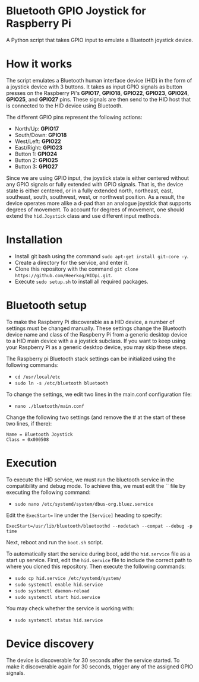 # Bluetooth GPIO Joystick for Raspberry Pi
A Python script that takes GPIO input to emulate a Bluetooth joystick device.

# How it works
The script emulates a Bluetooth human interface device (HID) in the form of a joystick device with 3 buttons.
It takes as input GPIO signals as button presses on the Raspberry Pi's **GPIO17**, **GPIO18**, **GPIO22**, **GPIO23**, **GPIO24**, **GPIO25**, and **GPIO27** pins.
These signals are then send to the HID host that is connected to the HID device using Bluetooth.

The different GPIO pins represent the following actions:
  * North/Up: **GPIO17**
  * South/Down: **GPIO18**
  * West/Left: **GPIO22**
  * East/Right: **GPIO23**
  * Button 1: **GPIO24**
  * Button 2: **GPIO25**
  * Button 3: **GPIO27**

Since we are using GPIO input, the joystick state is either centered without any GPIO signals or fully extended with GPIO signals.
That is, the device state is either centered, or in a fully extended north, northeast, east, southeast, south, southwest, west, or northwest position.
As a result, the device operates more alike a d-pad than an analogue joystick that supports degrees of movement.
To account for degrees of movement, one should extend the `hid.Joystick` class and use different input methods.

# Installation
  * Install git bash using the command `sudo apt-get install git-core -y`.
  * Create a directory for the service, and enter it.
  * Clone this repository with the command `git clone https://github.com/Heerkog/HIDpi.git`.
  * Execute `sudo setup.sh` to install all required packages.

# Bluetooth setup
To make the Raspberry Pi discoverable as a HID device, a number of settings must be changed manually.
These settings change the Bluetooth device name and class of the Raspberry Pi from a generic desktop device to a HID main device with a a joystick subclass.
If you want to keep using your Raspberry Pi as a generic desktop device, you may skip these steps.
 
The Raspberry pi Bluetooth stack settings can be initialized using the following commands: 

  * `cd /usr/local/etc`
  * `sudo ln -s /etc/bluetooth bluetooth` 

To change the settings, we edit two lines in the main.conf configuration file:

  * `nano ./bluetooth/main.conf`
  
Change the following two settings (and remove the # at the start of these two lines, if there):

```
Name = Bluetooth Joystick
Class = 0x000508
```

# Execution
To execute the HID service, we must run the bluetooth service in the compatibility and debug mode.
To achieve this, we must edit the `` file by executing the following command:

  * `sudo nano /etc/systemd/system/dbus-org.bluez.service`
  
Edit the `ExecStart=` line under the `[Service]` heading to specify:
```
ExecStart=/usr/lib/bluetooth/bluetoothd --nodetach --compat --debug -p time
```

Next, reboot and run the `boot.sh` script.

To automatically start the service during boot, add the `hid.service` file as a start up service. 
First, edit the `hid.service` file to include the correct path to where you cloned this repository.
Then execute the following commands:
  * `sudo cp hid.service /etc/systemd/system/`
  * `sudo systemctl enable hid.service`
  * `sudo systemctl daemon-reload`
  * `sudo systemctl start hid.service`
  
You may check whether the service is working with:
  * `sudo systemctl status hid.service`
  
# Device discovery
The device is discoverable for 30 seconds after the service started.
To make it discoverable again for 30 seconds, trigger any of the assigned GPIO signals.